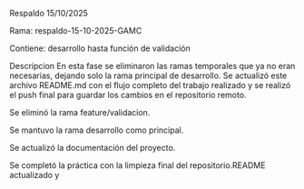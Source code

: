 Respaldo 15/10/2025

Rama: respaldo-15-10-2025-GAMC

Contiene: desarrollo hasta función de validación

Descripcion
En esta fase se eliminaron las ramas temporales que ya no eran necesarias, dejando solo la rama principal de desarrollo.
Se actualizó este archivo README.md con el flujo completo del trabajo realizado y se realizó el push final para guardar los cambios en el repositorio remoto.


Se eliminó la rama feature/validacion.

Se mantuvo la rama desarrollo como principal.

Se actualizó la documentación del proyecto.

Se completó la práctica con la limpieza final del repositorio.README actualizado y